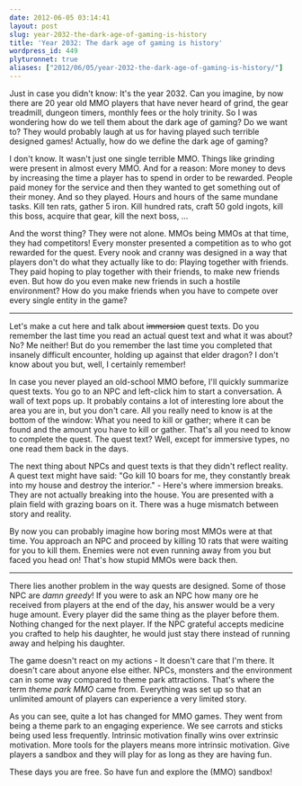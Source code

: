 ```yaml
---
date: 2012-06-05 03:14:41
layout: post
slug: year-2032-the-dark-age-of-gaming-is-history
title: 'Year 2032: The dark age of gaming is history'
wordpress_id: 449
plyturonnet: true
aliases: ["2012/06/05/year-2032-the-dark-age-of-gaming-is-history/"]
---
```


Just in case you didn't know: It's the year 2032.
Can you imagine, by now there are 20 year old MMO players that have never heard of grind, the gear treadmill, dungeon timers, monthly fees or the holy trinity.
So I was wondering how do we tell them about the dark age of gaming? Do we want to? They would probably laugh at us for having played such terrible designed games!
Actually, how do we define the dark age of gaming? 

I don't know. It wasn't just one single terrible MMO. Things like grinding were present in almost every MMO. And for a reason: More money to devs by increasing the time a player has to spend in order to be rewarded.
People paid money for the service and then they wanted to get something out of their money. And so they played. Hours and hours of the same mundane tasks. Kill ten rats, gather 5 iron. Kill hundred rats, craft 50 gold ingots, kill this boss, acquire that gear, kill the next boss, ...

And the worst thing? They were not alone. MMOs being MMOs at that time, they had competitors! Every monster presented a competition as to who got rewarded for the quest. Every nook and cranny was designed in a way that players don't do what they actually like to do: Playing together with friends. They paid hoping to play together with their friends, to make new friends even. But how do you even make new friends in such a hostile environment? How do you make friends when you have to compete over every single entity in the game?

<!--![Sylvari concept art](http://plyturon.net/wp-content/uploads/2012/03/blog_article_banner4.png)-->

---

Let's make a cut here and talk about <del>immersion</del> quest texts. Do you remember the last time you read an actual quest text and what it was about? No? Me neither! But do you remember the last time you completed that insanely difficult encounter, holding up against that elder dragon? I don't know about you but, well, I certainly remember! 

In case you never played an old-school MMO before, I'll quickly summarize quest texts. You go to an NPC and left-click him to start a conversation. A wall of text pops up. It probably contains a lot of interesting lore about the area you are in, but you don't care. All you really need to know is at the bottom of the window: What you need to kill or gather; where it can be found and the amount you have to kill or gather. That's all you need to know to complete the quest. The quest text? Well, except for immersive types, no one read them back in the days. 

The next thing about NPCs and quest texts is that they didn't reflect reality. A quest text might have said: "Go kill 10 boars for me, they constantly break into my house and destroy the interior." - Here's where immersion breaks. They are not actually breaking into the house. You are presented with a plain field with grazing boars on it. There was a huge mismatch between story and reality. 

By now you can probably imagine how boring most MMOs were at that time. You approach an NPC and proceed by killing 10 rats that were waiting for you to kill them. Enemies were not even running away from you but faced you head on! That's how stupid MMOs were back then.

<!--![Trebuchets](http://plyturon.net/wp-content/uploads/2012/03/blog_article_banner9.png)-->

---

There lies another problem in the way quests are designed. Some of those NPC are _damn greedy_! If you were to ask an NPC how many ore he received from players at the end of the day, his answer would be a very huge amount. Every player did the same thing as the player before them. Nothing changed for the next player. If the NPC grateful accepts medicine you crafted to help his daughter, he would just stay there instead of running away and helping his daughter. 

The game doesn't react on my actions - It doesn't care that I'm there. It doesn't care about anyone else either. NPCs, monsters and the environment can in some way compared to theme park attractions. That's where the term _theme park MMO_ came from. Everything was set up so that an unlimited amount of players can experience a very limited story.  

As you can see, quite a lot has changed for MMO games. They went from being a theme park to an engaging experience. We see carrots and sticks being used less frequently. Intrinsic motivation finally wins over extrinsic motivation. More tools for the players means more intrinsic motivation. Give players a sandbox and they will play for as long as they are having fun.

These days you are free. So have fun and explore the (MMO) sandbox!
